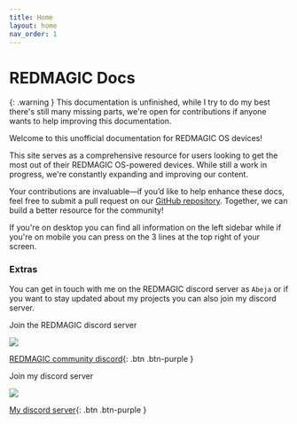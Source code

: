 ```yaml
---
title: Home
layout: home
nav_order: 1
---
```

# REDMAGIC Docs

{: .warning }
This documentation is unfinished, while I try to do my best there's still many missing parts, we're open for contributions if anyone wants to help improving this documentation.

Welcome to this unofficial documentation for REDMAGIC OS devices!

This site serves as a comprehensive resource for users looking to get the most out of their REDMAGIC OS-powered devices. While still a work in progress, we're constantly expanding and improving our content.

Your contributions are invaluable—if you’d like to help enhance these docs, feel free to submit a pull request on our [GitHub repository](https://github.com/TheRealCrazyfuy/RedmagicOSTricks). Together, we can build a better resource for the community!

If you're on desktop you can find all information on the left sidebar while if you're on mobile you can press on the 3 lines at the top right of your screen.
### Extras
You can get in touch with me on the REDMAGIC discord server as `Abeja` or if you want to stay updated about my projects you can also join my discord server.

Join the REDMAGIC discord server

![](https://discord.com/api/guilds/897390969744424980/widget.png?style=banner2)

[REDMAGIC community discord](https://discord.gg/UvnJ4PwtkG){: .btn .btn-purple }

Join my discord server

![](https://discord.com/api/guilds/942133699523272704/widget.png?style=banner2)

[My discord server](https://discord.gg/Hc4UPXqc4j){: .btn .btn-purple }